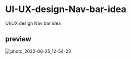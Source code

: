 # UI-UX-design-Nav-bar-idea
UI/UX design Nav bar idea

## preview
![photo_2022-06-25_12-54-23](https://user-images.githubusercontent.com/108025555/175768958-bf7fa790-a3c5-4918-a82f-ee84ac60768a.jpg)
